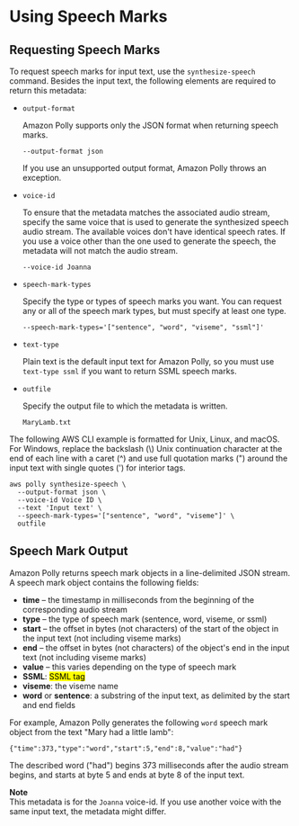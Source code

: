 # Using Speech Marks<a name="using-speechmarks"></a>

## Requesting Speech Marks<a name="requestingspeechmarks"></a>

To request speech marks for input text, use the `synthesize-speech` command\. Besides the input text, the following elements are required to return this metadata: 
+ `output-format`

  Amazon Polly supports only the JSON format when returning speech marks\. 

  ```
  --output-format json
  ```

  If you use an unsupported output format, Amazon Polly throws an exception\.
+ `voice-id`

  To ensure that the metadata matches the associated audio stream, specify the same voice that is used to generate the synthesized speech audio stream\. The available voices don't have identical speech rates\. If you use a voice other than the one used to generate the speech, the metadata will not match the audio stream\.

  ```
  --voice-id Joanna
  ```
+ `speech-mark-types`

  Specify the type or types of speech marks you want\. You can request any or all of the speech mark types, but must specify at least one type\.

  ```
  --speech-mark-types='["sentence", "word", "viseme", "ssml"]'
  ```
+ `text-type`

  Plain text is the default input text for Amazon Polly, so you must use `text-type ssml` if you want to return SSML speech marks\.
+ `outfile`

  Specify the output file to which the metadata is written\.

  ```
  MaryLamb.txt 
  ```

 

The following AWS CLI example is formatted for Unix, Linux, and macOS\. For Windows, replace the backslash \(\\\) Unix continuation character at the end of each line with a caret \(^\) and use full quotation marks \("\) around the input text with single quotes \('\) for interior tags\.

```
aws polly synthesize-speech \
  --output-format json \
  --voice-id Voice ID \
  --text 'Input text' \
  --speech-mark-types='["sentence", "word", "viseme"]' \
  outfile
```

## Speech Mark Output<a name="output"></a>

Amazon Polly returns speech mark objects in a line\-delimited JSON stream\. A speech mark object contains the following fields:
+  **time** – the timestamp in milliseconds from the beginning of the corresponding audio stream
+  **type** – the type of speech mark \(sentence, word, viseme, or ssml\)
+  **start** – the offset in bytes \(not characters\) of the start of the object in the input text \(not including viseme marks\)
+  **end** – the offset in bytes \(not characters\) of the object's end in the input text \(not including viseme marks\) 
+  **value** – this varies depending on the type of speech mark
  +  **SSML**: <mark> SSML tag
  +  **viseme**: the viseme name
  +  **word** or **sentence**: a substring of the input text, as delimited by the start and end fields

For example, Amazon Polly generates the following `word` speech mark object from the text "Mary had a little lamb":

```
{"time":373,"type":"word","start":5,"end":8,"value":"had"}
```

The described word \("had"\) begins 373 milliseconds after the audio stream begins, and starts at byte 5 and ends at byte 8 of the input text\. 

**Note**  
This metadata is for the `Joanna` voice\-id\. If you use another voice with the same input text, the metadata might differ\.

 